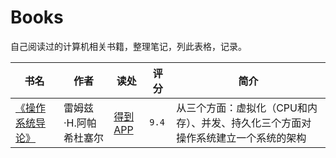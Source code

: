 # Books

自己阅读过的计算机相关书籍，整理笔记，列此表格，记录。

|书名|作者|读处|评分|简介|
|-|-|-|-|-|
|[《操作系统导论》](https://github.com/Walkerant/Study/tree/master/book/01_os_threes_easy_pieces)|雷姆兹·H.阿帕希杜塞尔|[得到APP](https://www.dedao.cn/ebook/detail?id=xGM6Evn5byxq2PnXBz71AjZaol6R8WJMB60OKpGkd4gmMLEJrYNQe9VvD8P4jLkK)|`9.4`|从三个方面：虚拟化（CPU和内存）、并发、持久化三个方面对操作系统建立一个系统的架构|
